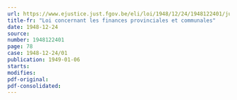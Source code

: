 ```yaml
---
url: https://www.ejustice.just.fgov.be/eli/loi/1948/12/24/1948122401/justel
title-fr: "Loi concernant les finances provinciales et communales"
date: 1948-12-24
source:
number: 1948122401
page: 78
case: 1948-12-24/01
publication: 1949-01-06
starts:
modifies:
pdf-original:
pdf-consolidated:
---
```


